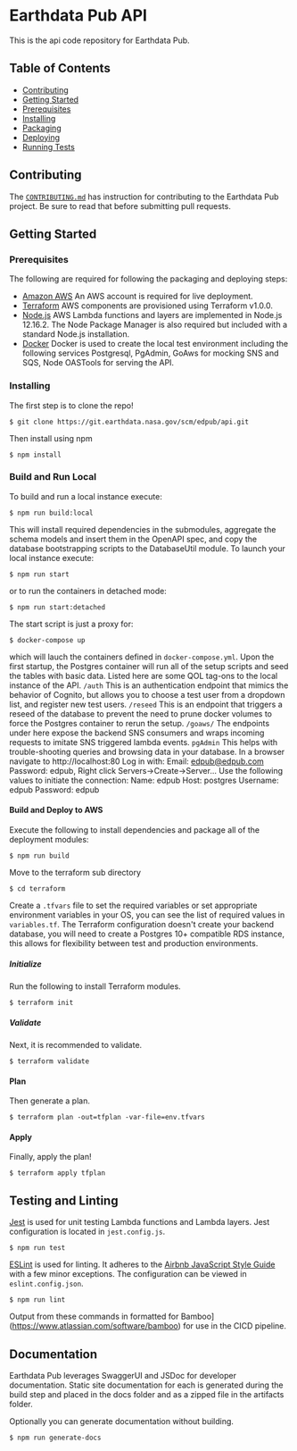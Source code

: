 # Earthdata Pub API

This is the api code repository for Earthdata Pub.

## Table of Contents

- [Contributing](#contributing)
- [Getting Started](#getting-started)
- [Prerequisites](#prerequisites)
- [Installing](#installing)
- [Packaging](#packaging)
- [Deploying](#deploying)
- [Running Tests](#running-tests)

## Contributing

The [`CONTRIBUTING.md`](./CONTRIBUTING.md) has instruction for contributing to the Earthdata Pub project. Be sure to read that before submitting pull requests.

## Getting Started

### Prerequisites
The following are required for following the packaging and deploying steps:
* [Amazon AWS](https://aws.amazon.com/) An AWS account is required for live deployment.
* [Terraform](https://github.com/hashicorp/terraform) AWS components are provisioned using Terraform v1.0.0.
* [Node.js](https://nodejs.org/en/download/) AWS Lambda functions and layers are implemented in Node.js 12.16.2. The Node Package Manager is also required but included with a standard Node.js installation.
* [Docker](https://www.docker.com/) Docker is used to create the local test environment including the following services Postgresql, PgAdmin, GoAws for mocking SNS and SQS, Node OASTools for serving the API.

### Installing
The first step is to clone the repo!
```
$ git clone https://git.earthdata.nasa.gov/scm/edpub/api.git
```
Then install using npm
```
$ npm install
```

### Build and Run Local
To build and run a local instance execute:
```
$ npm run build:local
```
This will install required dependencies in the submodules, aggregate the schema models and insert them in the OpenAPI spec, and copy the database bootstrapping scripts to the DatabaseUtil module.
To launch your local instance execute:
```
$ npm run start
```
or to run the containers in detached mode:
```
$ npm run start:detached
```
The start script is just a proxy for:
```
$ docker-compose up
```
which will lauch the containers defined in `docker-compose.yml`.
Upon the first startup, the Postgres container will run all of the setup scripts and seed the tables with basic data.
Listed here are some QOL tag-ons to the local instance of the API.
`/auth` This is an authentication endpoint that mimics the behavior of Cognito, but allows you to choose a test user from a dropdown list, and register new test users.
`/reseed` This is an endpoint that triggers a reseed of the database to prevent the need to prune docker volumes to force the Postgres container to rerun the setup.
`/goaws/` The endpoints under here expose the backend SNS consumers and wraps incoming requests to imitate SNS triggered lambda events.
`pgAdmin` This helps with trouble-shooting queries and browsing data in your database. In a browser navigate to http://localhost:80
  Log in with:
    Email: edpub@edpub.com
    Password: edpub,
  Right click Servers->Create->Server... Use the following values to initiate the connection:
    Name: edpub
    Host: postgres
    Username: edpub
    Password: edpub

#### Build and Deploy to AWS
Execute the following to install dependencies and package all of the deployment modules:
```
$ npm run build
```
Move to the terraform sub directory
```
$ cd terraform
```
Create a `.tfvars` file to set the required variables or set appropriate environment variables in your OS, you can see the list of required values in `variables.tf`. The Terraform configuration doesn't create your backend database, you will need to create a Postgres 10+ compatible RDS instance, this allows for flexibility between test and production environments.

##### Initialize
Run the following to install Terraform modules.
```
$ terraform init
```
##### Validate
Next, it is recommended to validate.
```
$ terraform validate
```
#### Plan
Then generate a plan.
```
$ terraform plan -out=tfplan -var-file=env.tfvars
```
#### Apply
Finally, apply the plan!
```
$ terraform apply tfplan
```

## Testing and Linting

[Jest](https://jestjs.io/) is used for unit testing Lambda functions and Lambda layers. Jest configuration is located in `jest.config.js`.

```
$ npm run test
```

[ESLint](https://github.com/eslint/eslint) is used for linting. It adheres to the [Airbnb JavaScript Style Guide](https://github.com/airbnb/javascript) with a few minor exceptions. The configuration can be viewed in `eslint.config.json`.

```
$ npm run lint
```

Output from these commands in formatted for Bamboo](https://www.atlassian.com/software/bamboo) for use in the CICD pipeline.

## Documentation

Earthdata Pub leverages SwaggerUI and JSDoc for developer documentation. Static site documentation for each is generated during the build step and placed in the docs folder and as a zipped file in the artifacts folder.

Optionally you can generate documentation without building.
```
$ npm run generate-docs
```
